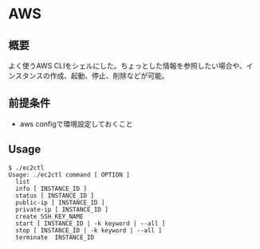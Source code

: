 # AWS

## 概要

よく使うAWS CLIをシェルにした。ちょっとした情報を参照したい場合や、インスタンスの作成、起動、停止、削除などが可能。

## 前提条件

* aws configで環境設定しておくこと

## Usage

```bash:ec2ctl
$ ./ec2ctl
Usage: ./ec2ctl command [ OPTION ]
  list
  info [ INSTANCE_ID ]
  status [ INSTANCE_ID ]
  public-ip [ INSTANCE_ID ]
  private-ip [ INSTANCE_ID ]
  create SSH_KEY_NAME
  start [ INSTANCE_ID | -k keyword | --all ]
  stop [ INSTANCE_ID | -k keyword | --all ]
  terminate  INSTANCE_ID
```
